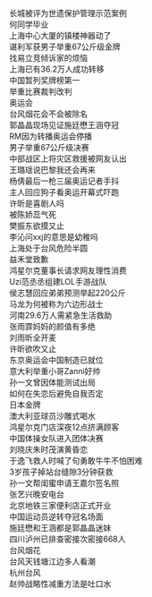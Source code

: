 长城被评为世遗保护管理示范案例  
何同学毕业  
上海中心大厦的镇楼神器动了  
谌利军获男子举重67公斤级金牌  
找易立竞倾诉家的烦恼  
上海已有36.2万人成功转移  
中国暂列奖牌榜第一  
举重比赛裁判改判  
奥运会  
台风烟花会不会被除名  
郭晶晶现场见证施廷懋王涵夺冠  
RM因为转播奥运会停播  
男子举重67公斤级决赛  
中部战区上将灾区救援被网友认出  
王璐瑶说巴黎我还会再来  
杨倩最后一枪三届奥运记者手抖  
主人回应狗子看奥运开幕式吓跑  
许昕是喜剧人吗  
被陈娇蕊气死  
樊振东欲摸又止  
李沁问xxj的意思是幼稚吗  
上海处于台风危险半圆  
益禾堂致歉  
鸿星尔克董事长请求网友理性消费  
Uzi范丞丞组建LOL手游战队  
侯志慧回应弟弟预测举起220公斤  
马龙为何被称为六边形战士  
河南29.6万人需紧急生活救助  
张雨霏妈妈的颜值有多绝  
刘雨昕全开麦  
许昕欲吹又止  
东京奥运会中国制造已就位  
意大利举重小哥Zanni好帅  
孙一文曾因体能测试出局  
如何在失恋后避免自我否定  
日本金牌  
澳大利亚球员沙雕式喝水  
鸿星尔克门店深夜12点挤满顾客  
中国体操女队进入团体决赛  
刘晓庆朱时茂演黄昏恋  
于逸飞救人时喊了句勇敢牛牛不怕困难  
3岁孩子掉站台缝隙3分钟获救  
孙一文帮闺蜜申请王嘉尔签名照  
张艺兴晚安电台  
北京地铁三家便利店正式开业  
中国运动员逆转夺冠名场面  
施廷懋和王涵都是郭晶晶迷妹  
四川泸州已排查密接次密接668人  
台风烟花  
台风天钱塘江边多人看潮  
杭州台风  
赵帅战略性减重方法是吐口水  
